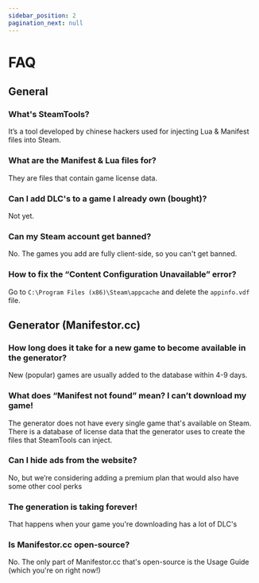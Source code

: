 ```yaml
---
sidebar_position: 2
pagination_next: null
---
```


# FAQ

## General
### What's SteamTools?
It’s a tool developed by chinese hackers used for injecting Lua & Manifest files into Steam.

### What are the Manifest & Lua files for?
They are files that contain game license data.

### Can I add DLC's to a game I already own (bought)?
Not yet.

### Can my Steam account get banned?
No. The games you add are fully client-side, so you can't get banned.

### How to fix the “Content Configuration Unavailable” error?
Go to `C:\Program Files (x86)\Steam\appcache` and delete the `appinfo.vdf` file.

## Generator (Manifestor.cc)
### How long does it take for a new game to become available in the generator?
New (popular) games are usually added to the database within 4-9 days.

### What does “Manifest not found” mean? I can’t download my game!
The generator does not have every single game that's available on Steam. There is a database of license data that the generator uses to create the files that SteamTools can inject.

### Can I hide ads from the website?
No, but we’re considering adding a premium plan that would also have some other cool perks

### The generation is taking forever!
That happens when your game you're downloading has a lot of DLC's

### Is Manifestor.cc open-source?
No. The only part of Manifestor.cc that's open-source is the Usage Guide (which you're on right now!)
